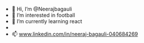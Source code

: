 - 👋 Hi, I’m @Neerajbagauli
- 👀 I’m interested in football
- 🌱 I’m currently learning react
- 
- 📫 www.linkedin.com/in/neeraj-bagauli-040684269

<!---
Neerajbagauli/Neerajbagauli is a ✨ special ✨ repository because its `README.md` (this file) appears on your GitHub profile.
You can click the Preview link to take a look at your changes.
--->
